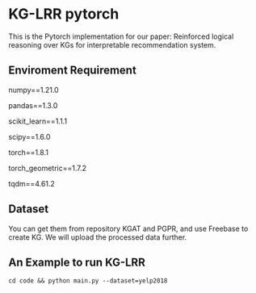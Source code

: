 # KG-LRR pytorch
This is the Pytorch implementation for our paper: Reinforced logical reasoning over KGs for interpretable recommendation system.

## Enviroment Requirement
numpy==1.21.0

pandas==1.3.0

scikit_learn==1.1.1

scipy==1.6.0

torch==1.8.1

torch_geometric==1.7.2

tqdm==4.61.2

## Dataset
You can get them from repository KGAT and PGPR, and use Freebase to create KG.
We will upload the processed data further.

## An Example to run KG-LRR
` cd code && python main.py --dataset=yelp2018 `
